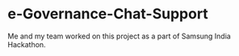 # e-Governance-Chat-Support
Me and my team worked on this project as a part of Samsung India Hackathon.
